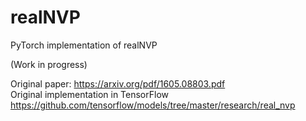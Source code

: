 # realNVP
PyTorch implementation of realNVP

(Work in progress)

Original paper: <https://arxiv.org/pdf/1605.08803.pdf>  
Original implementation in TensorFlow <https://github.com/tensorflow/models/tree/master/research/real_nvp> 
